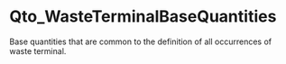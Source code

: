 # Qto_WasteTerminalBaseQuantities

Base quantities that are common to the definition of all occurrences of waste terminal.<!-- end of definition -->
